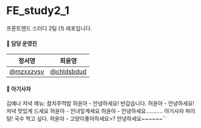 # FE_study2_1

프론트엔드 스터디 2팀 (1) 레포입니다.

#### 🦁 담당 운영진

| 정서영                                   | 최윤영                                     |
| ---------------------------------------- | ------------------------------------------ |
| [@mzxxzysy](https://github.com/mzxxzysy) | [@chldsbdud](https://github.com/chldsbdud) |

#### 🦁 아기사자

김예나
저녁 메뉴: 참치주먹밥
허윤아 - 안녕하세요!
반갑습니다.
허윤아 - 안녕하세요! 저녁 맛있게 드세요
허윤아 - 안녀잏계세요
허윤아 - 안녕하세요...........
아기사자 파이팅!
국수 먹고 싶다.
허윤아 - 고양이좋아하세요>?
안녕하세요~~~~~~``